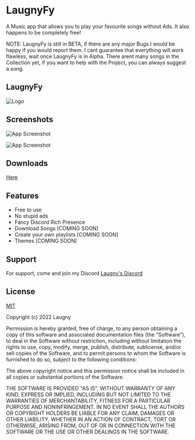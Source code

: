 
# LaugnyFy

A Music app that allows you to play your favourite songs without Ads. It also happens to be completely free!

NOTE: 
LaugnyFy is still in BETA, if there are any major Bugs I would be happy if you would report them. I cant guarantee that everything will work flawless, wait once LaugnyFy is in Alpha.
There arent many songs in the Collection yet, if you want to help with the Project, you can always suggest a song.
## LaugnyFy

![Logo](https://cdn.discordapp.com/attachments/808405153525923880/971874258361925652/LaugnyFy.gif?size=4096)




## Screenshots

![App Screenshot](https://cdn.discordapp.com/attachments/879007204848566343/972159012143497236/LaugnyFy_2.png?size=4096)

![App Screenshot](https://cdn.discordapp.com/attachments/879007204848566343/972159012403572736/LaugnyFy__2.png?size=4096)

## Downloads

[Here](https://github.com/Laugny/LaugnyFy/releases)

## Features

- Free to use
- No stupid ads
- Fancy Discord Rich Presence
- Download Songs [COMING SOON]
- Create your own playlists [COMING SOON]
- Themes [COMING SOON]


## Support

For support, come and join my Discord [Laugny's Discord](https://discord.io/Laugny)


## License

[MIT](https://github.com/Laugny/LaugnyFy/blob/main/LICENSE)

Copyright (c) 2022 Laugny

Permission is hereby granted, free of charge, to any person obtaining a copy
of this software and associated documentation files (the "Software"), to deal
in the Software without restriction, including without limitation the rights
to use, copy, modify, merge, publish, distribute, sublicense, and/or sell
copies of the Software, and to permit persons to whom the Software is
furnished to do so, subject to the following conditions:

The above copyright notice and this permission notice shall be included in all
copies or substantial portions of the Software.

THE SOFTWARE IS PROVIDED "AS IS", WITHOUT WARRANTY OF ANY KIND, EXPRESS OR
IMPLIED, INCLUDING BUT NOT LIMITED TO THE WARRANTIES OF MERCHANTABILITY,
FITNESS FOR A PARTICULAR PURPOSE AND NONINFRINGEMENT. IN NO EVENT SHALL THE
AUTHORS OR COPYRIGHT HOLDERS BE LIABLE FOR ANY CLAIM, DAMAGES OR OTHER
LIABILITY, WHETHER IN AN ACTION OF CONTRACT, TORT OR OTHERWISE, ARISING FROM,
OUT OF OR IN CONNECTION WITH THE SOFTWARE OR THE USE OR OTHER DEALINGS IN THE
SOFTWARE.


